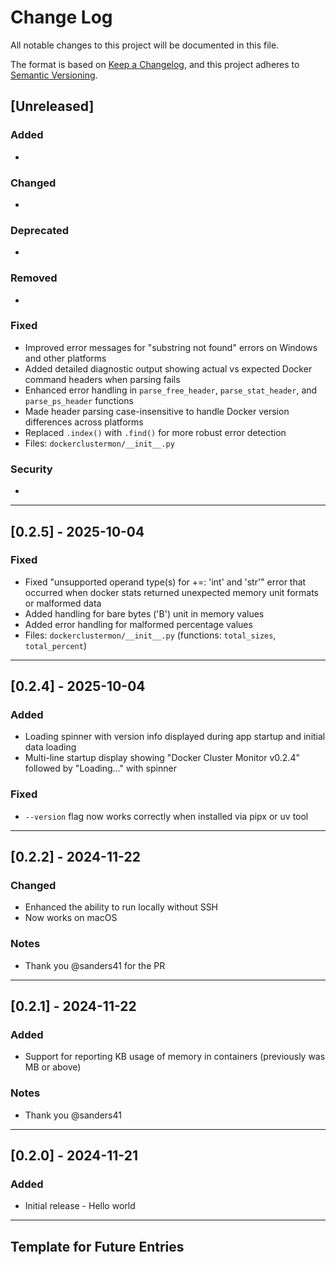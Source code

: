 # Change Log

All notable changes to this project will be documented in this file.

The format is based on [Keep a Changelog](https://keepachangelog.com/en/1.1.0/),
and this project adheres to [Semantic Versioning](https://semver.org/spec/v2.0.0.html).

## [Unreleased]

### Added
-

### Changed
-

### Deprecated
- 

### Removed
- 

### Fixed
- Improved error messages for "substring not found" errors on Windows and other platforms
- Added detailed diagnostic output showing actual vs expected Docker command headers when parsing fails
- Enhanced error handling in `parse_free_header`, `parse_stat_header`, and `parse_ps_header` functions
- Made header parsing case-insensitive to handle Docker version differences across platforms
- Replaced `.index()` with `.find()` for more robust error detection
- Files: `dockerclustermon/__init__.py`

### Security
-

---

## [0.2.5] - 2025-10-04

### Fixed
- Fixed "unsupported operand type(s) for +=: 'int' and 'str'" error that occurred when docker stats returned unexpected memory unit formats or malformed data
- Added handling for bare bytes ('B') unit in memory values
- Added error handling for malformed percentage values
- Files: `dockerclustermon/__init__.py` (functions: `total_sizes`, `total_percent`)

---

## [0.2.4] - 2025-10-04

### Added
- Loading spinner with version info displayed during app startup and initial data loading
- Multi-line startup display showing "Docker Cluster Monitor v0.2.4" followed by "Loading..." with spinner

### Fixed
- `--version` flag now works correctly when installed via pipx or uv tool

---

## [0.2.2] - 2024-11-22

### Changed
- Enhanced the ability to run locally without SSH
- Now works on macOS

### Notes
- Thank you @sanders41 for the PR

---

## [0.2.1] - 2024-11-22

### Added
- Support for reporting KB usage of memory in containers (previously was MB or above)

### Notes
- Thank you @sanders41

---

## [0.2.0] - 2024-11-21

### Added
- Initial release - Hello world

---

## Template for Future Entries

<!--
## [X.Y.Z] - YYYY-MM-DD

### Added
- New features or capabilities
- Files: `path/to/new/file.ext`, `another/file.ext`

### Changed
- Modifications to existing functionality
- Files: `path/to/modified/file.ext` (summary if many files)

### Deprecated
- Features that will be removed in future versions
- Files affected: `path/to/deprecated/file.ext`

### Removed
- Features or files that were deleted
- Files: `path/to/removed/file.ext`

### Fixed
- Bug fixes and corrections
- Files: `path/to/fixed/file.ext`

### Security
- Security patches or vulnerability fixes
- Files: `path/to/security/file.ext`

### Notes
- Additional context or important information
- Major dependencies updated
- Breaking changes explanation
-->
